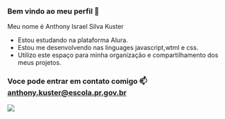 ### Bem vindo ao meu perfil 🐯

Meu nome é Anthony Israel Silva Kuster

- Estou estudando na plataforma Alura.
- Estou me desenvolvendo nas linguages javascript,wtml e css.
- Utilizo este espaço para minha organização e compartilhamento dos meus projetos.

 ### Voce pode entrar em contato comigo 📫 anthony.kuster@escola.pr.gov.br
 ![](https://media.tenor.com/LoziwJSpAyAAAAAi/hulk-dance.gif)
